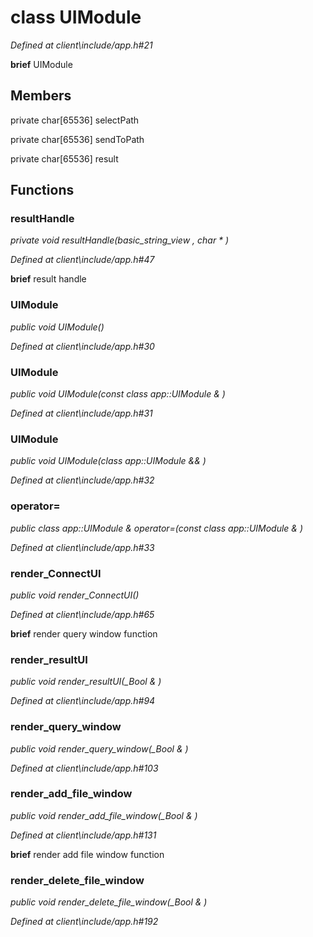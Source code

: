 # class UIModule

*Defined at client\include/app.h#21*



**brief** UIModule 



## Members

private char[65536] selectPath

private char[65536] sendToPath

private char[65536] result



## Functions

### resultHandle

*private void resultHandle(basic_string_view , char * )*

*Defined at client\include/app.h#47*



**brief** result handle

### UIModule

*public void UIModule()*

*Defined at client\include/app.h#30*

### UIModule

*public void UIModule(const class app::UIModule & )*

*Defined at client\include/app.h#31*

### UIModule

*public void UIModule(class app::UIModule && )*

*Defined at client\include/app.h#32*

### operator=

*public class app::UIModule & operator=(const class app::UIModule & )*

*Defined at client\include/app.h#33*

### render_ConnectUI

*public void render_ConnectUI()*

*Defined at client\include/app.h#65*



**brief** render query window function

### render_resultUI

*public void render_resultUI(_Bool & )*

*Defined at client\include/app.h#94*

### render_query_window

*public void render_query_window(_Bool & )*

*Defined at client\include/app.h#103*

### render_add_file_window

*public void render_add_file_window(_Bool & )*

*Defined at client\include/app.h#131*



**brief** render add file window function

### render_delete_file_window

*public void render_delete_file_window(_Bool & )*

*Defined at client\include/app.h#192*



